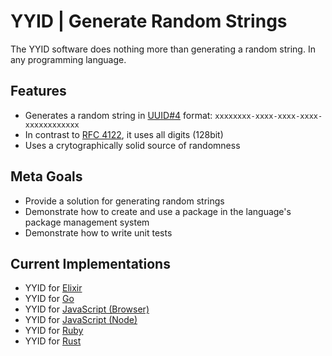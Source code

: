 # YYID | Generate Random Strings

The YYID software does nothing more than generating a random string. In any programming language.

## Features

- Generates a random string in [UUID#4](https://en.wikipedia.org/wiki/Universally_unique_identifier#Version_4_.28random.29) format: `xxxxxxxx-xxxx-xxxx-xxxx-xxxxxxxxxxxx`
- In contrast to [RFC 4122](https://tools.ietf.org/rfc/rfc4122.txt), it uses all digits (128bit)
- Uses a crytographically solid source of randomness

## Meta Goals

- Provide a solution for generating random strings
- Demonstrate how to create and use a package in the language's package management system
- Demonstrate how to write unit tests

## Current Implementations

- YYID for [Elixir](https://github.com/janlelis/yyid.ex)
- YYID for [Go](https://github.com/janlelis/yyid.go)
- YYID for [JavaScript (Browser)](https://github.com/janlelis/yyid.js)
- YYID for [JavaScript (Node)](https://github.com/janlelis/yyid-node.js)
- YYID for [Ruby](https://github.com/janlelis/yyid.rb)
- YYID for [Rust](https://github.com/asaaki/yyid.rs)

